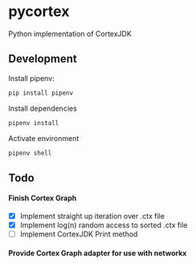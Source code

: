 # pycortex
Python implementation of CortexJDK

## Development

Install pipenv:
```bash
pip install pipenv
```

Install dependencies
```bash
pipenv install
```

Activate environment
```bash
pipenv shell
```

## Todo

#### Finish Cortex Graph
- [X] Implement straight up iteration over .ctx file
- [X] Implement log(n) random access to sorted .ctx file
- [ ] Implement CortexJDK Print method

#### Provide Cortex Graph adapter for use with networkx
